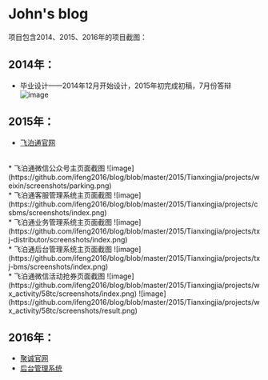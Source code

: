 # John's blog
项目包含2014、2015、2016年的项目截图：

 
## 2014年：

- 毕业设计——2014年12月开始设计，2015年初完成初稿，7月份答辩
![image](https://github.com/ifeng2016/blog/blob/master/2014/guet/projects/graduationDesign/screenshots/%E5%95%86%E5%9F%8E%E9%A6%96%E9%A1%B5%E6%95%88%E6%9E%9C%E5%9B%BE.png)

## 2015年：
* [飞泊通官网](http://www.feibotong.com/)
</br>
* 飞泊通微信公众号主页面截图
![image](https://github.com/ifeng2016/blog/blob/master/2015/Tianxingjia/projects/weixin/screenshots/parking.png)
</br>
* 飞泊通客服管理系统主页面截图
![image](https://github.com/ifeng2016/blog/blob/master/2015/Tianxingjia/projects/csbms/screenshots/index.png)
</br>
* 飞泊通业务管理系统主页面截图
![image](https://github.com/ifeng2016/blog/blob/master/2015/Tianxingjia/projects/txj-distributor/screenshots/index.png)
</br>
* 飞泊通后台管理系统主页面截图
![image](https://github.com/ifeng2016/blog/blob/master/2015/Tianxingjia/projects/txj-bms/screenshots/index.png)
</br>
* 飞泊通微信活动抢券页面截图
![image](https://github.com/ifeng2016/blog/blob/master/2015/Tianxingjia/projects/wx_activity/58tc/screenshots/index.png)
![image](https://github.com/ifeng2016/blog/blob/master/2015/Tianxingjia/projects/wx_activity/58tc/screenshots/result.png)

## 2016年：
* [聚诚官网](http://www.orange666.com/)
* [后台管理系统](https://github.com/ifeng2016/blog/blob/master/2016/Jucheng/projects/oms/screenshots/login.png)
